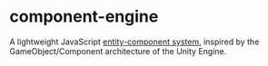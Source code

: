 component-engine
================
A lightweight JavaScript [entity-component system](http://en.wikipedia.org/wiki/Entity_component_system), inspired by the GameObject/Component architecture of the Unity Engine.
